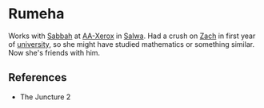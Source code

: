 # Rumeha
Works with [Sabbah](Person/Sabbah.md) at [AA-Xerox](Location/AA-Xerox.md) in [Salwa](Location/Salwa.md). Had a crush on [Zach](Person/Zach.md) in first year of [university](Location/Salwa%20University.md), so she might have studied mathematics or something similar. Now she's friends with him.

## References
- The Juncture 2
